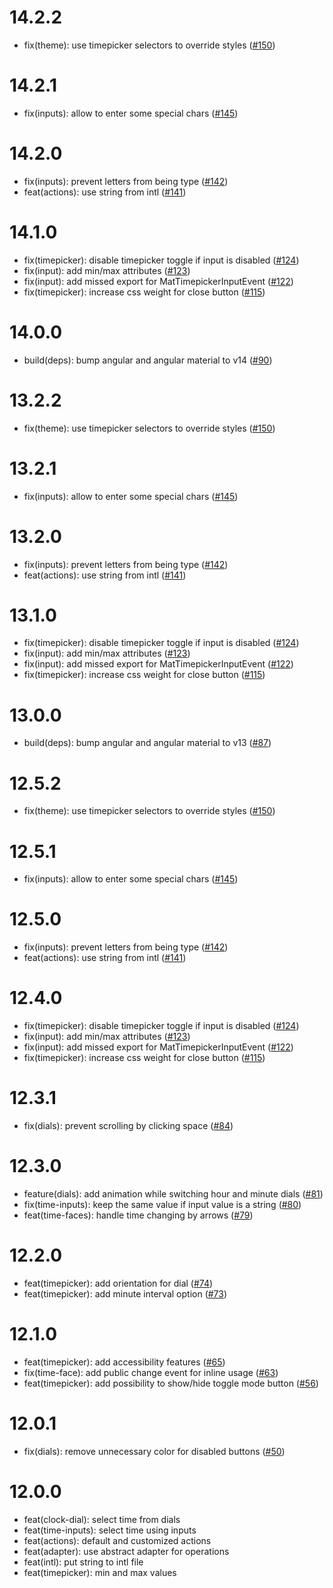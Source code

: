 # 14.2.2

- fix(theme): use timepicker selectors to override styles ([#150](https://github.com/dhutaryan/ngx-mat-timepicker/pull/150))

# 14.2.1

- fix(inputs): allow to enter some special chars ([#145](https://github.com/dhutaryan/ngx-mat-timepicker/pull/145))

# 14.2.0

- fix(inputs): prevent letters from being type ([#142](https://github.com/dhutaryan/ngx-mat-timepicker/pull/142))
- feat(actions): use string from intl ([#141](https://github.com/dhutaryan/ngx-mat-timepicker/pull/141))

# 14.1.0

- fix(timepicker): disable timepicker toggle if input is disabled ([#124](https://github.com/dhutaryan/ngx-mat-timepicker/pull/124))
- fix(input): add min/max attributes ([#123](https://github.com/dhutaryan/ngx-mat-timepicker/pull/123))
- fix(input): add missed export for MatTimepickerInputEvent ([#122](https://github.com/dhutaryan/ngx-mat-timepicker/pull/122))
- fix(timepicker): increase css weight for close button ([#115](https://github.com/dhutaryan/ngx-mat-timepicker/pull/115))

# 14.0.0

- build(deps): bump angular and angular material to v14 ([#90](https://github.com/dhutaryan/ngx-mat-timepicker/pull/90))

# 13.2.2

- fix(theme): use timepicker selectors to override styles ([#150](https://github.com/dhutaryan/ngx-mat-timepicker/pull/150))

# 13.2.1

- fix(inputs): allow to enter some special chars ([#145](https://github.com/dhutaryan/ngx-mat-timepicker/pull/145))

# 13.2.0

- fix(inputs): prevent letters from being type ([#142](https://github.com/dhutaryan/ngx-mat-timepicker/pull/142))
- feat(actions): use string from intl ([#141](https://github.com/dhutaryan/ngx-mat-timepicker/pull/141))

# 13.1.0

- fix(timepicker): disable timepicker toggle if input is disabled ([#124](https://github.com/dhutaryan/ngx-mat-timepicker/pull/124))
- fix(input): add min/max attributes ([#123](https://github.com/dhutaryan/ngx-mat-timepicker/pull/123))
- fix(input): add missed export for MatTimepickerInputEvent ([#122](https://github.com/dhutaryan/ngx-mat-timepicker/pull/122))
- fix(timepicker): increase css weight for close button ([#115](https://github.com/dhutaryan/ngx-mat-timepicker/pull/115))

# 13.0.0

- build(deps): bump angular and angular material to v13 ([#87](https://github.com/dhutaryan/ngx-mat-timepicker/pull/87))

# 12.5.2

- fix(theme): use timepicker selectors to override styles ([#150](https://github.com/dhutaryan/ngx-mat-timepicker/pull/150))

# 12.5.1

- fix(inputs): allow to enter some special chars ([#145](https://github.com/dhutaryan/ngx-mat-timepicker/pull/145))

# 12.5.0

- fix(inputs): prevent letters from being type ([#142](https://github.com/dhutaryan/ngx-mat-timepicker/pull/142))
- feat(actions): use string from intl ([#141](https://github.com/dhutaryan/ngx-mat-timepicker/pull/141))

# 12.4.0

- fix(timepicker): disable timepicker toggle if input is disabled ([#124](https://github.com/dhutaryan/ngx-mat-timepicker/pull/124))
- fix(input): add min/max attributes ([#123](https://github.com/dhutaryan/ngx-mat-timepicker/pull/123))
- fix(input): add missed export for MatTimepickerInputEvent ([#122](https://github.com/dhutaryan/ngx-mat-timepicker/pull/122))
- fix(timepicker): increase css weight for close button ([#115](https://github.com/dhutaryan/ngx-mat-timepicker/pull/115))

# 12.3.1

- fix(dials): prevent scrolling by clicking space ([#84](https://github.com/dhutaryan/ngx-mat-timepicker/pull/84))

# 12.3.0

- feature(dials): add animation while switching hour and minute dials ([#81](https://github.com/dhutaryan/ngx-mat-timepicker/pull/81))
- fix(time-inputs): keep the same value if input value is a string ([#80](https://github.com/dhutaryan/ngx-mat-timepicker/pull/80))
- feat(time-faces): handle time changing by arrows ([#79](https://github.com/dhutaryan/ngx-mat-timepicker/pull/79))

# 12.2.0

- feat(timepicker): add orientation for dial ([#74](https://github.com/dhutaryan/ngx-mat-timepicker/pull/74))
- feat(timepicker): add minute interval option ([#73](https://github.com/dhutaryan/ngx-mat-timepicker/pull/73))

# 12.1.0

- feat(timepicker): add accessibility features ([#65](https://github.com/dhutaryan/ngx-mat-timepicker/pull/65))
- fix(time-face): add public change event for inline usage ([#63](https://github.com/dhutaryan/ngx-mat-timepicker/pull/63))
- feat(timepicker): add possibility to show/hide toggle mode button ([#56](https://github.com/dhutaryan/ngx-mat-timepicker/pull/56))

# 12.0.1

- fix(dials): remove unnecessary color for disabled buttons ([#50](https://github.com/dhutaryan/ngx-mat-timepicker/pull/50))

# 12.0.0

- feat(clock-dial): select time from dials
- feat(time-inputs): select time using inputs
- feat(actions): default and customized actions
- feat(adapter): use abstract adapter for operations
- feat(intl): put string to intl file
- feat(timepicker): min and max values
